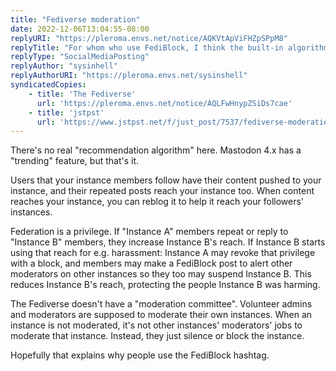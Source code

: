 ```yaml
---
title: "Fediverse moderation"
date: 2022-12-06T13:04:55-08:00
replyURI: "https://pleroma.envs.net/notice/AQKVtApViFHZpSPpM8"
replyTitle: "For whom who use FediBlock, I think the built-in algorithm is good enough"
replyType: "SocialMediaPosting"
replyAuthor: "sysinhell"
replyAuthorURI: "https://pleroma.envs.net/sysinshell"
syndicatedCopies:
    - title: 'The Fediverse'
      url: 'https://pleroma.envs.net/notice/AQLFwHnypZSiDs7cae'
    - title: 'jstpst'
      url: 'https://www.jstpst.net/f/just_post/7537/fediverse-moderation'
---
```

There's no real "recommendation algorithm" here. Mastodon 4.x has a "trending" feature, but that's it.

Users that your instance members follow have their content pushed to your instance, and their repeated posts reach your instance too. When content reaches your instance, you can reblog it to help it reach your followers' instances.

Federation is a privilege. If "Instance A" members repeat or reply to "Instance B" members, they increase Instance B's reach. If Instance B starts using that reach for e.g. harassment: Instance A may revoke that privilege with a block, and members may make a FediBlock post to alert other moderators on other instances so they too may suspend Instance B. This reduces Instance B's reach, protecting the people Instance B was harming.

The Fediverse doesn't have a "moderation committee". Volunteer admins and moderators are supposed to moderate their own instances.  When an instance is not moderated, it's not other instances' moderators' jobs to moderate that instance. Instead, they just silence or block the instance.

Hopefully that explains why people use the FediBlock hashtag.

